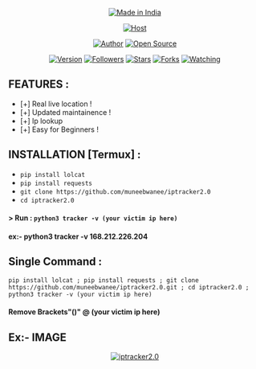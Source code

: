 <p align="center">
<a href="#"><img title="Made in India" src="https://img.shields.io/badge/MADE%20IN-INDIA-green?colorA=%2320fb35&colorB=%23fba320&style=for-the-badge"></a>
</p>
<p align="center">
<a href="#"><img title="Host" src="https://1.bp.blogspot.com/-sZl2Ly6koDw/X-DdhDr-jQI/AAAAAAAAG3I/DMG6tUXrhEkJraHFyksS6yGcYKPuNzxywCLcBGAsYHQ/s2663/iptracker.png"></a>
</p>
<p align="center">
<a href="https://github.com/muneebwanee"><img title="Author" src="https://img.shields.io/badge/Author-muneebwanee-red.svg?style=for-the-badge&logo=github"></a>
<a href="#"><img title="Open Source" src="https://img.shields.io/badge/Open%20Source-%E2%9D%A4-green?style=for-the-badge"></a>
</p>
<p align="center">
<a href="#"><img title="Version" src="https://img.shields.io/badge/Version-2.0-green.svg?style=flat-square"></a>
<a href="https://github.com/muneebwanee/followers"><img title="Followers" src="https://img.shields.io/github/followers/muneebwanee?color=blue&style=flat-square"></a>
<a href="https://github.com/muneebwanee/iptracker2.0/stargazers/"><img title="Stars" src="https://img.shields.io/github/stars/muneebwanee/iptracker2.0?color=red&style=flat-square"></a>
<a href="https://github.com/muneebwanee/iptracker2.0/network/members"><img title="Forks" src="https://img.shields.io/github/forks/muneebwanee/iptracker2.0?color=red&style=flat-square"></a>
<a href="https://github.com/muneebwanee/iptracker2.0/watchers"><img title="Watching" src="https://img.shields.io/github/watchers/muneebwanee/iptracker2.0?label=Watchers&color=blue&style=flat-square"></a>
</p>


## FEATURES :
* [+] Real live location !
* [+] Updated maintainence !
* [+] Ip lookup
* [+] Easy for Beginners !

## INSTALLATION [Termux] :

* `pip install lolcat`
* `pip install requests`
* `git clone https://github.com/muneebwanee/iptracker2.0`
* `cd iptracker2.0`
#### > Run : `python3 tracker -v (your victim ip here)`

#### ex:- python3 tracker -v 168.212.226.204

## Single Command :
```
pip install lolcat ; pip install requests ; git clone https://github.com/muneebwanee/iptracker2.0.git ; cd iptracker2.0 ; python3 tracker -v (your victim ip here)
````

#### Remove Brackets"()" @ (your victim ip here)

## Ex:- IMAGE

<p align="center">
<a href="#"><img title="iptracker2.0" src="https://1.bp.blogspot.com/-B3P4P2SkKcw/X-YJR489oxI/AAAAAAAAASE/LDtgOkgI4m4Wg1fWER9KDB3z7jxXjxCawCLcBGAsYHQ/s2048/iptracker2.0.jpg"></a>
</p>
